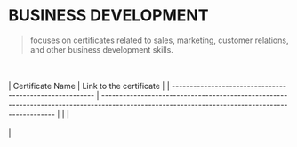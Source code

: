 # BUSINESS DEVELOPMENT
> focuses on certificates related to sales, marketing, customer relations, 
> and other business development skills.


<br /><br />
| Certificate Name                                          | Link to the certificate                                                                                                                         |
| --------------------------------------------------------  | ----------------------------------------------------------------------------------------------------------------------------------------------- |
| |  <br /><br /> |

